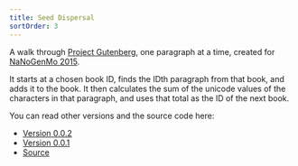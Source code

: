 ```yaml
---
title: Seed Dispersal
sortOrder: 3
---
```


A walk through [Project Gutenberg](https://www.gutenberg.org/), one paragraph at
a time, created for [NaNoGenMo 2015](https://github.com/dariusk/NaNoGenMo-2015).

<pdf title="Seed Dispersal" src="https://cdn.rawgit.com/erbridge/seed-dispersal/master/dist/seed-dispersal-0.0.2.pdf" papersize="A4"></pdf>

It starts at a chosen book ID, finds the IDth paragraph from that book, and adds
it to the book. It then calculates the sum of the unicode values of the
characters in that paragraph, and uses that total as the ID of the next book.

You can read other versions and the source code here:

* [Version 0.0.2](https://cdn.rawgit.com/erbridge/seed-dispersal/master/dist/seed-dispersal-0.0.2.pdf)
* [Version 0.0.1](https://cdn.rawgit.com/erbridge/seed-dispersal/master/dist/seed-dispersal-0.0.1.pdf)
* [Source](https://github.com/erbridge/seed-dispersal)
